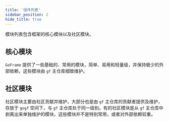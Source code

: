 ```yaml
---
title: '组件列表'
sidebar_position: 2
hide_title: true
---
```


模块列表包含框架的核心模块以及社区模块。

## 核心模块

`GoFrame` 提供了一些基础的、常用的模块，简单、易用和轻量级，并保持极少的外部依赖，这些模块由 `gf` 主仓库细致维护。

## 社区模块

社区模块主要由社区贡献并维护，大部分也是由 `gf` 主仓库的贡献者提供及维护，存放于 `gogf` 空间下，与 `gf` 主仓库处于同一级别。有的社区模块是从 `gf` 主仓库中剥离出来单独维护的模块，这些模块并不是特别常用，或者对外部依赖较重。

    